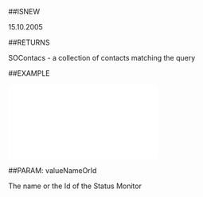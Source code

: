 
##ISNEW

15.10.2005


##RETURNS

SOContacs - a collection of contacts matching the query


##EXAMPLE



![](..\..\Examples\vbs\SOFind.ProjectsWithActiveStatusMonitor.vbs.txt)


##PARAM: valueNameOrId

The name or the Id of the Status Monitor

